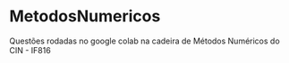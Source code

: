 # MetodosNumericos

Questões rodadas no google colab na cadeira de Métodos Numéricos do CIN - IF816
